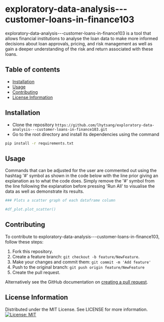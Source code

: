 # exploratory-data-analysis---customer-loans-in-finance103

exploratory-data-analysis---customer-loans-in-finance103 is a tool that allows financial institutions to analyse the loan data to make more informed decisions about loan approvals, pricing, and risk management as well as gain a deeper understanding of the risk and return associated with these loans.
## Table of contents

- [Installation](#installation)
- [Usage](#usage)
- [Contributing](#contributing)
- [License Information](#license-information)

## Installation
- Clone the repository 
```https://github.com/lhytsang/exploratory-data-analysis---customer-loans-in-finance103.git```
- Go to the root directory and install its dependencies using the command 

```bash
pip install -r requirements.txt
```
## Usage
Commands that can be adjusted for the user are commented out using the hashtag '#' symbol as shown in the code below with the line prior giving an explanation as to what the code does. Simply remove the '#' symbol from the line following the explanation before pressing 'Run All' to visualise the data as well as demonstrate its results.
```python
### Plots a scatter graph of each dataframe column

#df_plot.plot_scatter()
```
## Contributing 

To contribute to exploratory-data-analysis---customer-loans-in-finance103, follow these steps:

1. Fork this repository.
2. Create a feature branch: `git checkout -b feature/NewFeature`.
3. Make your changes and commit them: `git commit -m 'Add feature'`
4. Push to the original branch: `git push origin feature/NewFeature`
5. Create the pull request.

Alternatively see the GitHub documentation on [creating a pull request](https://help.github.com/en/github/collaborating-with-issues-and-pull-requests/creating-a-pull-request).


## License Information
Distributed under the MIT License. See LICENSE for more information.
[![License: MIT](https://img.shields.io/badge/License-MIT-yellow.svg)](https://opensource.org/licenses/MIT)